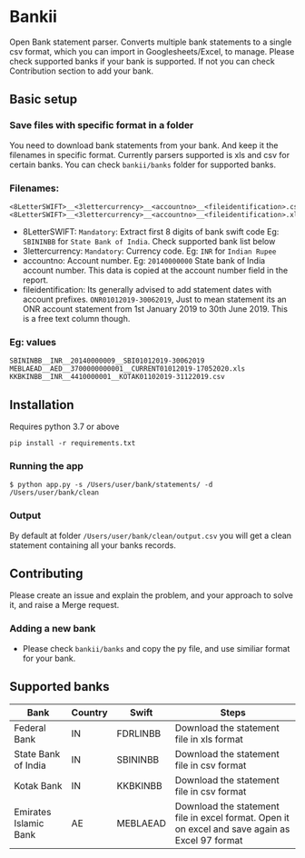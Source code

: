 # Bankii
Open Bank statement parser. Converts multiple bank statements to a single csv format, which you can import in Googlesheets/Excel, to manage. Please check supported banks if your bank is supported. If not you can check Contribution section to add your bank.

## Basic setup

### Save files with specific format in a folder
You need to download bank statements from your bank. And keep it the filenames in specific format. Currently parsers supported is xls and csv for certain banks. You can check `bankii/banks` folder for supported banks.

### Filenames:
```
<8LetterSWIFT>__<3lettercurrency>__<accountno>__<fileidentification>.csv
<8LetterSWIFT>__<3lettercurrency>__<accountno>__<fileidentification>.xls
```
- 8LetterSWIFT: `Mandatory`: Extract first 8 digits of bank swift code Eg: `SBININBB` for `State Bank of India`. Check supported bank list below
- 3lettercurrency: `Mandatory`: Currency code. Eg: `INR` for `Indian Rupee`
- accountno: Account number. Eg: `20140000000` State bank of India account number. This data is copied at the account number field in the report.
- fileidentification: Its generally advised to add statement dates with account prefixes. `ONR01012019-30062019`, Just to mean statement its an ONR account statement from 1st January 2019 to 30th June 2019. This is a free text column though.

### Eg: values
```
SBININBB__INR__20140000009__SBI01012019-30062019
MEBLAEAD__AED__3700000000001__CURRENT01012019-17052020.xls
KKBKINBB__INR__4410000001__KOTAK01102019-31122019.csv
```

## Installation
Requires python 3.7 or above
```
pip install -r requirements.txt
```
### Running the app

```
$ python app.py -s /Users/user/bank/statements/ -d /Users/user/bank/clean
```

### Output
By default at folder `/Users/user/bank/clean/output.csv` you will get a clean statement containing all your banks records.

## Contributing

Please create an issue and explain the problem, and your approach to solve it, and raise a Merge request.
### Adding a new bank
- Please check `bankii/banks` and copy the py file, and use similiar format for your bank.

## Supported banks


| Bank                  | Country | Swift    | Steps                                     |
| --------------------- | ------- | -------- | ----------------------------------------- |
| Federal Bank          | IN      | FDRLINBB | Download the statement file in xls format |
| State Bank of India   | IN      | SBININBB | Download the statement file in csv format |
| Kotak Bank            | IN      | KKBKINBB | Download the statement file in csv format |
| Emirates Islamic Bank | AE      | MEBLAEAD | Download the statement file in excel format. Open it on excel and save again as Excel 97 format                                          |
